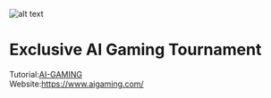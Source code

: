 ![alt text](https://github.com/MSPImpact/AzureDays/blob/master/AI-Gaming/photos%20for%20readme/aiWebsiteLogo.png)<br>
#  Exclusive AI Gaming Tournament
Tutorial:[AI-GAMING](https://www.youtube.com/watch?v=lqFmz5-OVA0&list=PLVACl7F2s1BehsJ5oXkNdMZaej_QV8CnS)<br>
Website:https://www.aigaming.com/

